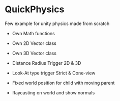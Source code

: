 # QuickPhysics
Few example for unity physics made from scratch

- Own Math functions
- Own 2D Vector class
- Own 3D Vector class

- Distance Radius Trigger 2D & 3D
- Look-At type trigger Strict & Cone-view
- Fixed world position for child with moving parent
- Raycasting on world and show normals
